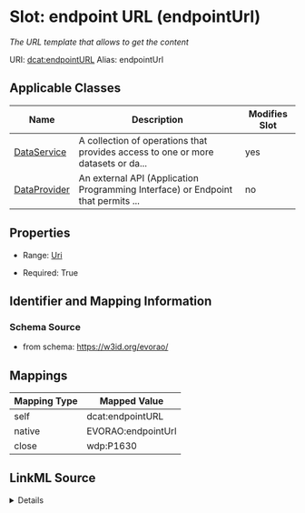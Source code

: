 

# Slot: endpoint URL (endpointUrl) 


_The URL template that allows to get the content_





URI: [dcat:endpointURL](http://www.w3.org/ns/dcat#endpointURL)
Alias: endpointUrl

<!-- no inheritance hierarchy -->





## Applicable Classes

| Name | Description | Modifies Slot |
| --- | --- | --- |
| [DataService](DataService.md) | A collection of operations that provides access to one or more datasets or da... |  yes  |
| [DataProvider](DataProvider.md) | An external API (Application Programming Interface) or Endpoint that permits ... |  no  |







## Properties

* Range: [Uri](Uri.md)

* Required: True





## Identifier and Mapping Information







### Schema Source


* from schema: https://w3id.org/evorao/




## Mappings

| Mapping Type | Mapped Value |
| ---  | ---  |
| self | dcat:endpointURL |
| native | EVORAO:endpointUrl |
| close | wdp:P1630 |




## LinkML Source

<details>
```yaml
name: endpointUrl
description: The URL template that allows to get the content
title: endpoint URL
from_schema: https://w3id.org/evorao/
close_mappings:
- wdp:P1630
rank: 1000
slot_uri: dcat:endpointURL
alias: endpointUrl
domain_of:
- DataService
range: uri
required: true
multivalued: false

```
</details>